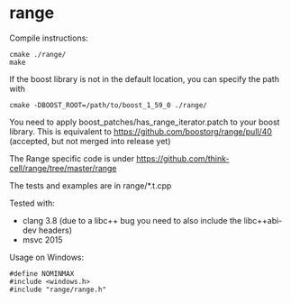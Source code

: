 range
=====

Compile instructions:

	cmake ./range/
	make

If the boost library is not in the default location, you can specify the path with

	cmake -DBOOST_ROOT=/path/to/boost_1_59_0 ./range/

You need to apply boost_patches/has_range_iterator.patch to your boost library.
This is equivalent to https://github.com/boostorg/range/pull/40 (accepted, but not merged into release yet)

The Range specific code is under https://github.com/think-cell/range/tree/master/range

The tests and examples are in range/*.t.cpp

Tested with:
* clang 3.8 (due to a libc++ bug you need to also include the libc++abi-dev headers)
* msvc 2015

Usage on Windows:

	#define NOMINMAX
	#include <windows.h>
	#include "range/range.h"



